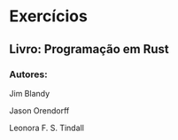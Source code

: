 # Exercícios

## Livro: Programação em Rust

### Autores:

Jim Blandy

Jason Orendorff

Leonora F. S. Tindall
